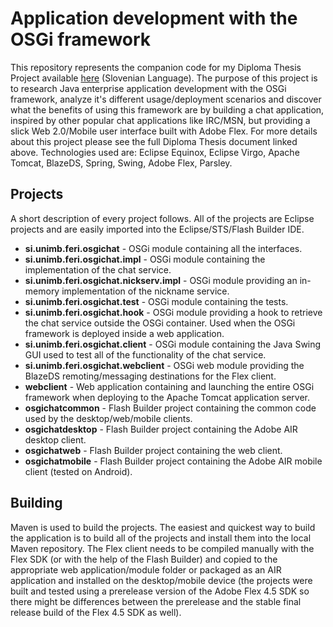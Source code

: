 # Application development with the OSGi framework #
This repository represents the companion code for my Diploma Thesis Project available [here](http://dkum.uni-mb.si/IzpisGradiva.php?id=18508) (Slovenian Language). The purpose of this project is to research Java enterprise application development with the OSGi framework, analyze it's different usage/deployment scenarios and discover what the benefits of using this framework are by building a chat application, inspired by other popular chat applications like IRC/MSN, but providing a slick Web 2.0/Mobile user interface built with Adobe Flex. For more details about this project please see the full Diploma Thesis document linked above. Technologies used are: Eclipse Equinox, Eclipse Virgo, Apache Tomcat, BlazeDS, Spring, Swing, Adobe Flex, Parsley.

## Projects ##
A short description of every project follows. All of the projects are Eclipse projects and are easily imported into the Eclipse/STS/Flash Builder IDE.  

* **si.unimb.feri.osgichat** - OSGi module containing all the interfaces.
* **si.unimb.feri.osgichat.impl** - OSGi module containing the implementation of the chat service.
* **si.unimb.feri.osgichat.nickserv.impl** - OSGi module providing an in-memory implementation of the nickname service.
* **si.unimb.feri.osgichat.test** - OSGi module containing the tests.
* **si.unimb.feri.osgichat.hook** - OSGi module providing a hook to retrieve the chat service outside the OSGi container. Used when the OSGi framework is deployed inside a web application.
* **si.unimb.feri.osgichat.client** - OSGi module containing the Java Swing GUI used to test all of the functionality of the chat service.
* **si.unimb.feri.osgichat.webclient** - OSGi web module providing the BlazeDS remoting/messaging destinations for the Flex client.
* **webclient** - Web application containing and launching the entire OSGi framework when deploying to the Apache Tomcat application server.
* **osgichatcommon** - Flash Builder project containing the common code used by the desktop/web/mobile clients.
* **osgichatdesktop** - Flash Builder project containing the Adobe AIR desktop client.
* **osgichatweb** - Flash Builder project containing the web client.
* **osgichatmobile** - Flash Builder project containing the Adobe AIR mobile client (tested on Android).

## Building ##
Maven is used to build the projects. The easiest and quickest way to build the application is to build all of the projects and install them into the local Maven repository. The Flex client needs to be compiled manually with the Flex SDK (or with the help of the Flash Builder) and copied to the appropriate web application/module folder or packaged as an AIR application and installed on the desktop/mobile device (the projects were built and tested using a prerelease version of the Adobe Flex 4.5 SDK so there might be differences between the prerelease and the stable final release build of the Flex 4.5 SDK as well).